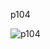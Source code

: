 p104

![p104](https://github.com/wonjunx/webprogramming/assets/70313647/03a0c98c-5042-4b6b-94c9-9c08a4c061ba)

